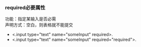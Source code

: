 ### required必要属性
功能：指定某输入是否必需 <br>
声明方式：空白，则表格就不能提交 <br>
  * <.input type="text" name="someInput" required>. 
  * <.input type="text" name="someInput" required="required">.  
